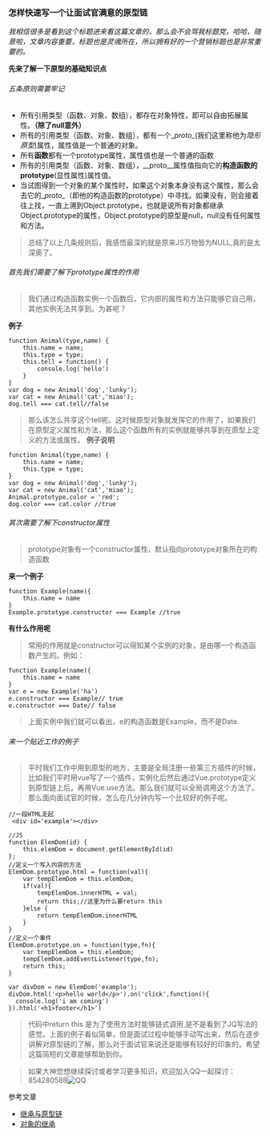 ### 怎样快速写一个让面试官满意的原型链
_我相信很多是看到这个标题进来看这篇文章的，那么会不会骂我标题党，哈哈，随意啦，文章内容重要，标题也是灵魂所在，所以拥有好的一个营销标题也是非常重要的。_

**先来了解一下原型的基础知识点**
###### 五条原则需要牢记

- 所有引用类型（函数、对象、数组），都存在对象特性，即可以自由拓展属性。**（除了null意外）**
- 所有的引用类型（函数、对象、数组），都有一个\__proto\__(我们这里称他为*隐形原型*)属性，属性值是一个普通的对象。
- 所有**函数**都有一个prototype属性，属性值也是一个普通的函数
- 所有的引用类型（函数、对象、数组），\__proto\__属性值指向它的**构造函数的 prototype**(显性属性)属性值。
- 当试图得到一个对象的某个属性时，如果这个对象本身没有这个属性，那么会去它的\__proto\__（即他的构造函数的prototype）中寻找。如果没有，则会接着往上找，一直上溯到Object.prototype，也就是说所有对象都继承Object.prototype的属性，Object.prototype的原型是null，null没有任何属性和方法。

> 总结了以上几条规则后，我感悟最深的就是原来JS万物皆为NULL,真的是太深奥了。
> 
###### 首先我们需要了解下prototype属性的作用
> 我们通过构造函数实例一个函数后，它内部的属性和方法只能够它自己用，其他实例无法共享到。为甚呢？
> 
**例子**
```
function Animal(type,name) {
	this.name = name;
	this.type = type;
	this.tell = function() {
		console.log('hello')
	}
}
var dog = new Animal('dog','lunky');
var cat = new Animal('cat','miao');
dog.tell === cat.tell//false
```
> 那么该怎么共享这个tell呢。这时候原型对象就发挥它的作用了，如果我们在原型定义属性和方法，那么这个函数所有的实例就能够共享到在原型上定义的方法或属性。
**例子说明**
```
function Animal(type,name) {
	this.name = name;
	this.type = type;
}
var dog = new Animal('dog','lunky');
var cat = new Animal('cat','miao');
Animal.prototype.color = 'red';
dog.color === cat.color //true
```

###### 其次需要了解下constructor属性

>prototype对象有一个constructor属性，默认指向prototype对象所在的构造函数

**来一个例子**

```
function Example(name){
	this.name = name
}
Example.prototype.constructor === Example //true

```
**有什么作用呢**

> 常用的作用就是constructor可以得知某个实例的对象，是由哪一个构造函数产生的。例如：
```
function Example(name){
	this.name = name
}
var e = new Example('ha')
e.constructor === Example// true
e.constructor === Date// false
```
> 上面实例中我们就可以看出，e的构造函数是Example，而不是Date.

###### 来一个贴近工作的例子
> 平时我们工作中用到原型的地方，主要是全局注册一些第三方插件的时候，比如我们平时用vue写了一个插件，实例化后然后通过Vue.prototype定义到原型链上后，再用Vue.use方法。那么我们就可以全局调用这个方法了。那么面向面试官的时候，怎么在几分钟内写一个比较好的例子呢。
```
//一段HTML走起 
 <div id='example'></div>

//JS
function ElemDom(id) {
	this.elemDom = document.getElementById(id)
};
//定义一个写入内容的方法
ElemDom.prototype.html = function(val){
	var tempElemDom = this.elemDom;
	if(val){
		tempElemDom.innerHTML = val;
		return this;//这里为什么要return this
	}else {
		return tempElemDom.innerHTML
	}
}
//定义一个事件
ElemDom.prototype.on = function(type,fn){
	var tempElemDom = this.elemDom;
	tempElemDom.addEventListener(type,fn);
	return this;
}

var divDom = new ElemDom('example');
divDom.html('<p>hello world</p>').on('click',function(){
  console.log('i am coming')
}).html('<h1>footer</h1>')
```
> 代码中return this  是为了使用方法时能够链式调用,是不是看到了JQ写法的感觉。上面的例子看似简单，但是面试过程中能够手动写出来，然后在逐步讲解对原型链的了解，那么对于面试官来说还是能够有较好的印象的。希望这篇简短的文章能够帮助到你。

>如果大神您想继续探讨或者学习更多知识，欢迎加入QQ一起探讨：854280588![QQ](https://i.imgur.com/aL5lse5.png)




参考文章
- [继承与原型链
](https://developer.mozilla.org/zh-CN/docs/Web/JavaScript/Inheritance_and_the_prototype_chain)
- [对象的继承](https://wangdoc.com/javascript/oop/prototype.html)